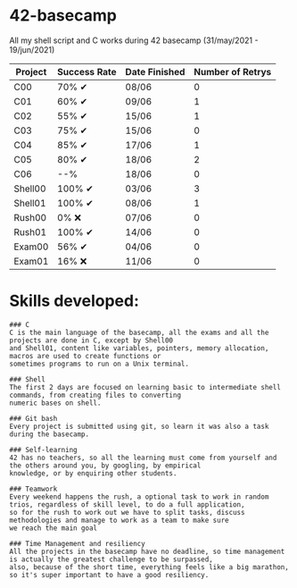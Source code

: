 # 42-basecamp
All my shell script and C works during 42 basecamp (31/may/2021 - 19/jun/2021)

| Project | Success Rate | Date Finished | Number of Retrys |
| ------- | ---------- | ------------- | ------------- |
| C00 |  70% ✔ | 08/06 | 0 |
| C01 |  60% ✔| 09/06 | 1 |
| C02 |  55% ✔| 15/06 | 1 |
| C03 |  75% ✔| 15/06 | 0 |
| C04 |  85% ✔| 17/06 | 1 |
| C05 |  80% ✔| 18/06 | 2 |
| C06 |  --% | 18/06 | 0 |
| Shell00 |  100% ✔| 03/06 | 3 |
| Shell01 |  100% ✔| 08/06 | 1 |
| Rush00 |  0% ❌| 07/06 | 0 |
| Rush01 |  100% ✔| 14/06 | 0 |
| Exam00 |  56% ✔| 04/06 | 0 |
| Exam01 |  16% ❌| 11/06 | 0 |

# Skills developed:
    ### C
    C is the main language of the basecamp, all the exams and all the projects are done in C, except by Shell00 
    and Shell01, content like variables, pointers, memory allocation, macros are used to create functions or 
    sometimes programs to run on a Unix terminal.
    
    ### Shell
    The first 2 days are focused on learning basic to intermediate shell commands, from creating files to converting 
    numeric bases on shell.
    
    ### Git bash
    Every project is submitted using git, so learn it was also a task during the basecamp.
    
    ### Self-learning 
    42 has no teachers, so all the learning must come from yourself and the others around you, by googling, by empirical 
    knowledge, or by enquiring other students.
    
    ### Teamwork
    Every weekend happens the rush, a optional task to work in random trios, regardless of skill level, to do a full application,
    so for the rush to work out we have to split tasks, discuss methodologies and manage to work as a team to make sure 
    we reach the main goal
    
    ### Time Management and resiliency
    All the projects in the basecamp have no deadline, so time management is actually the greatest challenge to be surpassed,
    also, because of the short time, everything feels like a big marathon, so it's super important to have a good resiliency.

